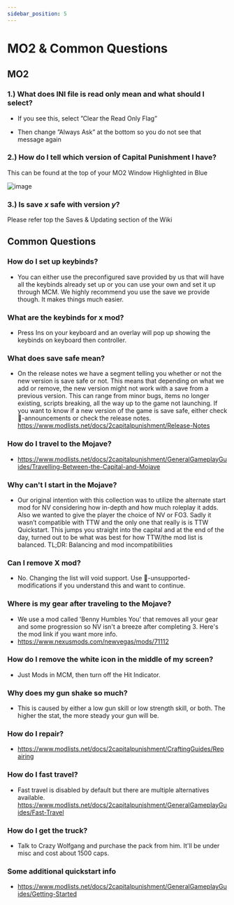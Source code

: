 ```yaml
---
sidebar_position: 5
---
```


# MO2 & Common Questions

## MO2

### **1.) What does INI file is read only mean and what should I select?**

 - If you see this, select ”Clear the Read Only Flag”

- Then change ”Always Ask” at the bottom so you do not see that message again 
  
### **2.) How do I tell which version of Capital Punishment I have?**
  
This can be found at the top of your MO2 Window Highlighted in Blue

![image](https://user-images.githubusercontent.com/112358568/210460652-4f6d4d3f-6056-4438-9ce9-9a49a984d939.png)

### **3.) Is save _x_ safe with version _y_?**

Please refer top the Saves & Updating section of the Wiki

## Common Questions

### How do I set up keybinds? 
- You can either use the preconfigured save provided by us that will have all the keybinds already set up or you can use your own and set it up through MCM. We highly recommend you use the save we provide though. It makes things much easier. 

### What are the keybinds for x mod?  
- Press Ins on your keyboard and an overlay will pop up showing the keybinds on keyboard then controller.

### What does save safe mean?  
- On the release notes we have a segment telling you whether or not the new version is save safe or not. This means that depending on what we add or remove, the new version might not work with a save from a previous version. This can range from minor bugs, items no longer existing, scripts breaking, all the way up to the game not launching. If you want to know if a new version of the game is save safe, either check ⁠📣-announcements or check the release notes.  https://www.modlists.net/docs/2capitalpunishment/Release-Notes 

### How do I travel to the Mojave?  
- https://www.modlists.net/docs/2capitalpunishment/GeneralGameplayGuides/Travelling-Between-the-Capital-and-Mojave 

### Why can't I start in the Mojave? 
- Our original intention with this collection was to utilize the alternate start mod for NV considering how in-depth and how much roleplay it adds. Also we wanted to give the player the choice of NV or FO3. Sadly it wasn’t compatible with TTW and the only one that really is is TTW Quickstart. This jumps you straight into the capital and at the end of the day, turned out to be what was best for how TTW/the mod list is balanced.
TL;DR: Balancing and mod incompatibilities

### Can I remove X mod?  
- No. Changing the list will void support. Use ⁠📜-unsupported-modifications if you understand this and want to continue.

### Where is my gear after traveling to the Mojave? 
- We use a mod called 'Benny Humbles You' that removes all your gear and some progression so NV isn't a breeze after completing 3. Here's the mod link if you want more info.
- https://www.nexusmods.com/newvegas/mods/71112

### How do I remove the white icon in the middle of my screen? 
- Just Mods in MCM, then turn off the Hit Indicator.

### Why does my gun shake so much? 
- This is caused by either a low gun skill or low strength skill, or both. The higher the stat, the more steady your gun will be.

### How do I repair? 
- https://www.modlists.net/docs/2capitalpunishment/CraftingGuides/Repairing 

### How do I fast travel? 
- Fast travel is disabled by default but there are multiple alternatives available. https://www.modlists.net/docs/2capitalpunishment/GeneralGameplayGuides/Fast-Travel 

### How do I get the truck? 
- Talk to Crazy Wolfgang and purchase the pack from him. It'll be under misc and cost about 1500 caps. 

### Some additional quickstart info 
- https://www.modlists.net/docs/2capitalpunishment/GeneralGameplayGuides/Getting-Started 
